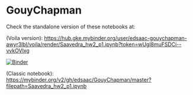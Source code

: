 # GouyChapman

Check the standalone version of these notebooks at:

(Voila version): https://hub.gke.mybinder.org/user/edsaac-gouychapman-awyr3lbl/voila/render/Saavedra_hw2_p1.ipynb?token=wUgl8muFSDCi--vvkOVlxg

[![Binder](https://mybinder.org/badge_logo.svg)](https://mybinder.org/v2/gh/edsaac/GouyChapman/master?urlpath=voila%2Frender%2FSaavedra_hw2_p1.ipynb)

(Classic notebook): https://mybinder.org/v2/gh/edsaac/GouyChapman/master?filepath=Saavedra_hw2_p1.ipynb

